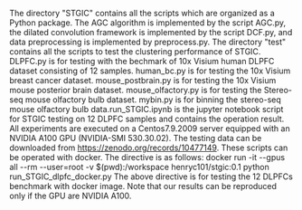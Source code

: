 The directory "STGIC" contains all the scripts which are organized as a Python package. The AGC algorithm is implemented by the script AGC.py, the dilated convolution framework is implemented by the script DCF.py, and data preprocessing is implemented by preprocess.py. The directory "test" contains all the scripts to test the clustering performance of STGIC. DLPFC.py is for testing with the bechmark of 10x Visium human DLPFC dataset consisting of 12 samples. human_bc.py is for testing the 10x Visium breast cancer dataset. mouse_postbrain.py is for testing the 10x Visium mouse posterior brain dataset. mouse_olfactory.py is for testing the Stereo-seq mouse olfactory bulb dataset. mybin.py is for binning the stereo-seq mouse olfactory bulb data.run_STGIC.ipynb is the jupyter notebook script for STGIC testing on 12 DLPFC samples and contains the operation result. All experiments are executed on a Centos7.9.2009 server equipped with an NVIDIA A100 GPU (NVIDIA-SMI 530.30.02). The testing data can be downloaded from https://zenodo.org/records/10477149. 
These scripts can be operated with docker. The directive is as follows:
docker run -it --gpus all --rm --user=root -v $(pwd):/workspace  henryc101/stgic:0.1 python run_STGIC_dlpfc_docker.py
The above directive is for testing the 12 DLPFCs benchmark with docker image. Note that our results can be reproduced only if the GPU are NVIDIA A100.
